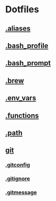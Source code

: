 # Dotfiles

## [.aliases](./.aliases)

## [.bash_profile](./.bash_profile)

## [.bash_prompt](./.bash_prompt)

## [.brew](./.brew)

## [.env_vars](./.env_vars)

## [.functions](./.functions)

## [.path](./.path)

## [git](./git)

### [.gitconfig](./git/.gitconfig)

### [.gitignore](./git/.gitignore)

### [.gitmessage](/git/.gitmessage)